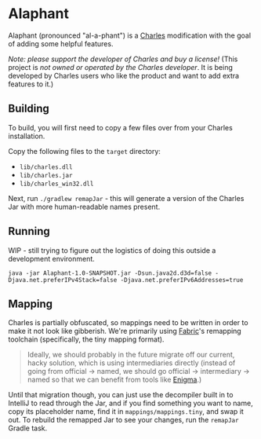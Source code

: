 # Alaphant

Alaphant (pronounced "al-a-phant") is a [Charles](https://charlesproxy.com) modification with the goal of adding some helpful features.

*Note: please support the developer of Charles and buy a license!*
(This project is *not owned or operated by the Charles developer*. It is being developed by Charles users who like the product and want to add extra features to it.)

## Building

To build, you will first need to copy a few files over from your Charles installation.

Copy the following files to the `target` directory:

- `lib/charles.dll`
- `lib/charles.jar`
- `lib/charles_win32.dll`

Next, run `./gradlew remapJar` - this will generate a version of the Charles Jar with more human-readable names present.

## Running

WIP - still trying to figure out the logistics of doing this outside a development environment.

```shell
java -jar Alaphant-1.0-SNAPSHOT.jar -Dsun.java2d.d3d=false -Djava.net.preferIPv4Stack=false -Djava.net.preferIPv6Addresses=true
```

## Mapping

Charles is partially obfuscated, so mappings need to be written in order to make it not look like gibberish.
We're primarily using [Fabric](https://github.com/fabricmc)'s remapping toolchain (specifically, the tiny mapping format).

> Ideally, we should probably in the future migrate off our current, hacky solution, which is using intermediaries directly
(instead of going from official -> named, we should go official -> intermediary -> named so that we can benefit from tools
like [Enigma](https://github.com/fabricmc/enigma).)

Until that migration though, you can just use the decompiler built in to IntelliJ to read through the Jar, and if you
find something you want to name, copy its placeholder name, find it in `mappings/mappings.tiny`, and swap it out.
To rebuild the remapped Jar to see your changes, run the `remapJar` Gradle task.
